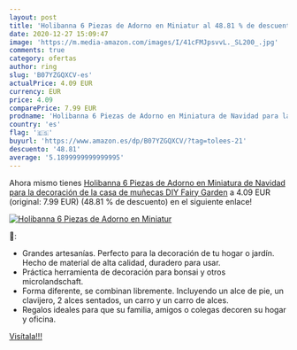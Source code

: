 ```yaml
---
layout: post
title: 'Holibanna 6 Piezas de Adorno en Miniatur al 48.81 % de descuento'
date: 2020-12-27 15:09:47
image: 'https://m.media-amazon.com/images/I/41cFMJpsvvL._SL200_.jpg'
comments: true
category: ofertas
author: ring
slug: 'B07YZGQXCV-es'
actualPrice: 4.09 EUR
currency: EUR
price: 4.09
comparePrice: 7.99 EUR
prodname: 'Holibanna 6 Piezas de Adorno en Miniatura de Navidad para la decoración de la casa de muñecas DIY Fairy Garden'
country: 'es'
flag: '🇪🇸'
buyurl: 'https://www.amazon.es/dp/B07YZGQXCV/?tag=tolees-21'
descuento: '48.81'
average: '5.1899999999999995'
---
```


Ahora mismo tienes [Holibanna 6 Piezas de Adorno en Miniatura de Navidad para la decoración de la casa de muñecas DIY Fairy Garden](https://www.amazon.es/dp/B07YZGQXCV/?tag=tolees-21) a 4.09 EUR (original: 7.99 EUR) (48.81 %  de descuento) en el siguiente enlace!

[![Holibanna 6 Piezas de Adorno en Miniatur](https://m.media-amazon.com/images/I/41cFMJpsvvL._SL200_.jpg)](https://www.amazon.es/dp/B07YZGQXCV/?tag=tolees-21)

🔎:

- Grandes artesanías. Perfecto para la decoración de tu hogar o jardín. Hecho de material de alta calidad, duradero para usar.
- Práctica herramienta de decoración para bonsai y otros microlandschaft.
- Forma diferente, se combinan libremente. Incluyendo un alce de pie, un clavijero, 2 alces sentados, un carro y un carro de alces.
- Regalos ideales para que su familia, amigos o colegas decoren su hogar y oficina.

[Visítala!!!](https://www.amazon.es/dp/B07YZGQXCV/?tag=tolees-21)

